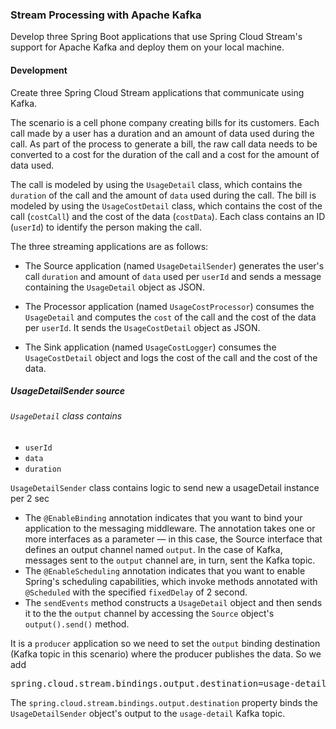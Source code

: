 ### Stream Processing with Apache Kafka
Develop three Spring Boot applications that use Spring Cloud Stream's support for Apache Kafka and deploy them on your local machine. 

#### Development
Create three Spring Cloud Stream applications that communicate using Kafka.

The scenario is a cell phone company creating bills for its customers. 
Each call made by a user has a duration and an amount of data used during the call. 
As part of the process to generate a bill, the raw call data needs to be converted to a cost for the duration of the call and a cost for the amount of data used.

The call is modeled by using the `UsageDetail` class, which contains the `duration` of the call and the amount of `data` used during the call. 
The bill is modeled by using the `UsageCostDetail` class, which contains the cost of the call (`costCall`) and the cost of the data (`costData`). 
Each class contains an ID (`userId`) to identify the person making the call.

The three streaming applications are as follows:

 - The Source application (named `UsageDetailSender`) generates the user's call `duration` and amount of `data` used per `userId` and sends a message containing the `UsageDetail` object as JSON.

 - The Processor application (named `UsageCostProcessor`) consumes the `UsageDetail` and computes the `cost` of the call and the cost of the data per `userId`. It sends the `UsageCostDetail` object as JSON.

 - The Sink application (named `UsageCostLogger`) consumes the `UsageCostDetail` object and logs the cost of the call and the cost of the data.
 
 
##### UsageDetailSender source

###### `UsageDetail` class contains 
 
 - `userId` 
 - `data` 
 - `duration` 
 
`UsageDetailSender` class contains logic to send new a usageDetail instance per 2 sec
 
  - The `@EnableBinding` annotation indicates that you want to bind your application to the messaging middleware. 
  The annotation takes one or more interfaces as a parameter — in this case, the Source interface that defines an output channel named `output`. 
  In the case of Kafka, messages sent to the `output` channel are, in turn, sent the Kafka topic.
  - The `@EnableScheduling` annotation indicates that you want to enable Spring's scheduling capabilities, 
  which invoke methods annotated with `@Scheduled` with the specified `fixedDelay` of 2 second.
  - The `sendEvents` method constructs a `UsageDetail` object and then sends it to the the `output` channel by accessing the `Source` object's `output().send()` method.
  
It is a `producer` application so we need to set the `output` binding destination (Kafka topic in this scenario) where the producer publishes the data. So we add 
<pre>
spring.cloud.stream.bindings.output.destination=usage-detail</pre>
The `spring.cloud.stream.bindings.output.destination` property binds the `UsageDetailSender` object's output to the `usage-detail` Kafka topic.
